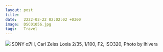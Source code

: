 ```yaml
---
layout: post
title:  
date:   2222-02-22 02:02:02 +0300
image:  DSC01056.jpg
tags:   Travel
---
```


![]({{site.baseurl}}/img/DSC01056.jpg)
SONY α7Ⅲ, Carl Zeiss Loxia 2/35, 1/100, F2, ISO320, Photo by lhivera
